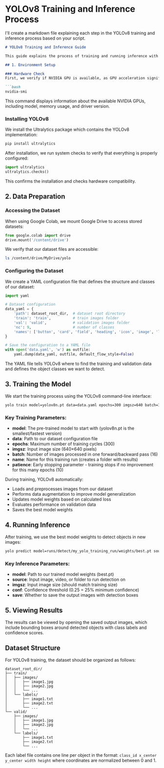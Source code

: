 # YOLOv8 Training and Inference Process

I'll create a markdown file explaining each step in the YOLOv8 training and inference process based on your script.

```markdown:/Users/shanurrahman/Documents/spc/qwen/iris.release/app/parser/yolo_train_explanation.md
# YOLOv8 Training and Inference Guide

This guide explains the process of training and running inference with YOLOv8 for object detection.

## 1. Environment Setup

### Hardware Check
First, we verify if NVIDIA GPU is available, as GPU acceleration significantly speeds up the training process:

```bash
nvidia-smi
```

This command displays information about the available NVIDIA GPUs, including model, memory usage, and driver version.

### Installing YOLOv8
We install the Ultralytics package which contains the YOLOv8 implementation:

```bash
pip install ultralytics
```

After installation, we run system checks to verify that everything is properly configured:

```python
import ultralytics
ultralytics.checks()
```

This confirms the installation and checks hardware compatibility.

## 2. Data Preparation

### Accessing the Dataset
When using Google Colab, we mount Google Drive to access stored datasets:

```python
from google.colab import drive
drive.mount('/content/drive')
```

We verify that our dataset files are accessible:

```bash
ls /content/drive/MyDrive/yolo
```

### Configuring the Dataset
We create a YAML configuration file that defines the structure and classes of our dataset:

```python
import yaml

# Dataset configuration
data_yaml = {
    'path': dataset_root_dir,  # dataset root directory
    'train': 'train',          # train images folder
    'val': 'valid',            # validation images folder
    'nc': 9,                   # number of classes
    'names': ['button', 'card', 'field', 'heading', 'icon', 'image', 'link', 'paragraph', 'text']
}

# Save the configuration to a YAML file
with open('data.yaml', 'w') as outfile:
    yaml.dump(data_yaml, outfile, default_flow_style=False)
```

The YAML file tells YOLOv8 where to find the training and validation data and defines the object classes we want to detect.

## 3. Training the Model

We start the training process using the YOLOv8 command-line interface:

```bash
yolo train model=yolov8n.pt data=data.yaml epochs=300 imgsz=640 batch=16 name='my_yolo_training_run' patience=10
```

### Key Training Parameters:
- **model**: The pre-trained model to start with (yolov8n.pt is the smallest/fastest version)
- **data**: Path to our dataset configuration file
- **epochs**: Maximum number of training cycles (300)
- **imgsz**: Input image size (640×640 pixels)
- **batch**: Number of images processed in one forward/backward pass (16)
- **name**: Name for this training run (creates a folder with results)
- **patience**: Early stopping parameter - training stops if no improvement for this many epochs (10)

During training, YOLOv8 automatically:
- Loads and preprocesses images from our dataset
- Performs data augmentation to improve model generalization
- Updates model weights based on calculated loss
- Evaluates performance on validation data
- Saves the best model weights

## 4. Running Inference

After training, we use the best model weights to detect objects in new images:

```bash
yolo predict model=runs/detect/my_yolo_training_run/weights/best.pt source='/content/drive/MyDrive/yolo/predict.png' imgsz=640 conf=0.25 save=True
```

### Key Inference Parameters:
- **model**: Path to our trained model weights (best.pt)
- **source**: Input image, video, or folder to run detection on
- **imgsz**: Input image size (should match training size)
- **conf**: Confidence threshold (0.25 = 25% minimum confidence)
- **save**: Whether to save the output images with detection boxes

## 5. Viewing Results

The results can be viewed by opening the saved output images, which include bounding boxes around detected objects with class labels and confidence scores.

## Dataset Structure

For YOLOv8 training, the dataset should be organized as follows:

```
dataset_root_dir/
├── train/
│   ├── images/
│   │   ├── image1.jpg
│   │   ├── image2.jpg
│   │   └── ...
│   └── labels/
│       ├── image1.txt
│       ├── image2.txt
│       └── ...
└── valid/
    ├── images/
    │   ├── image1.jpg
    │   ├── image2.jpg
    │   └── ...
    └── labels/
        ├── image1.txt
        ├── image2.txt
        └── ...
```

Each label file contains one line per object in the format:
`class_id x_center y_center width height`
where coordinates are normalized between 0 and 1.
